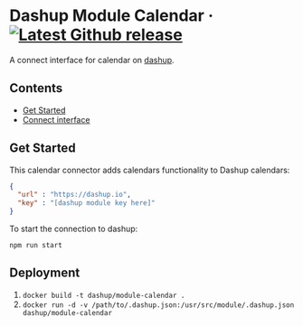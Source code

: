 Dashup Module Calendar
&middot;
[![Latest Github release](https://img.shields.io/github/release/dashup/module-calendar.svg)](https://github.com/dashup/module-calendar/releases/latest)
=====

A connect interface for calendar on [dashup](https://dashup.io).

## Contents
* [Get Started](#get-started)
* [Connect interface](#connect)

## Get Started

This calendar connector adds calendars functionality to Dashup calendars:

```json
{
  "url" : "https://dashup.io",
  "key" : "[dashup module key here]"
}
```

To start the connection to dashup:

`npm run start`

## Deployment

1. `docker build -t dashup/module-calendar .`
2. `docker run -d -v /path/to/.dashup.json:/usr/src/module/.dashup.json dashup/module-calendar`